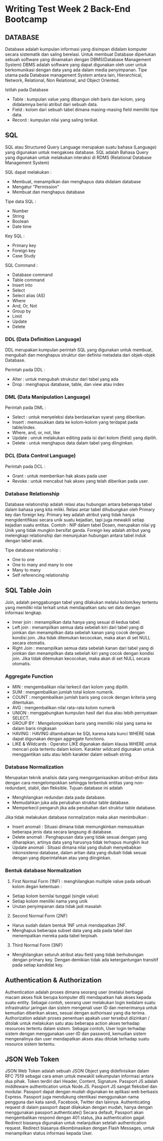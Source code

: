 # Writing Test Week 2 Back-End Bootcamp 

## **DATABASE** 
Database adalah kumpulan informasi yang disimpan didalam komputer secara sistematik dan saling berelasi. Untuk membuat Database diperlukan sebuah software yang dinamakan dengan DBMS(Database Management System)
DBMS adalah software yang dapat digunakan oleh user untuk berkomunikasi dengan data yang ada dalam media penyimpanan.
Tipe utama pada Database management System antara lain, Hierarchical, Network, Relational, Non Relational, and Object Oriented.

Istilah pada Database 
- Table : kumpulan value yang dibangun oleh baris dan kolom, yang didalamnya berisi atribut dari sebuah data.
- Field : kolom dari sebuah tabel dimana masing-masing field memiliki tipe data.
- Record : kumpulan nilai yang saling terikat.

## **SQL**
SQL atau Structured Query Language merupakan suatu bahasa (Language) yang digunakan untuk mengakses database. SQL adalah Bahasa Query yang digunakan untuk melakukan interaksi di RDMS (Relational Database Management System) 

SQL dapat melakukan : 
- Membuat, menampilkan dan menghapus data didalam database 
- Mengatur "Permission" 
- Membuat dan menghapus database 

Tipe data SQL :
- Number 
- String
- Boolean 
- Date time 

Key SQL :
- Primary key
- Foreign key
- Case Study

SQL Command :
- Database command
- Table command 
- Insert into
- Select
- Select alias (AS)
- Where 
- And, Or, Not
- Group by
- Limit 
- Update 
- Delete 


### DDL (Data Definition Language)
DDL merupakan kumpulan perintah SQL yang digunakan untuk membuat, mengubah dan menghapus struktur dan definisi metadata dari objek-objek Database.
 
Perintah pada DDL :
- Alter : untuk mengubah strukutur dari tabel yang ada
- Drop : menghapus database, table, dan view atau index 


### DML (Data Manipulation Language)
Perintah pada DML : 
- Select : untuk menyeleksi data berdasarkan syarat yang diberikan. 
- Insert : memasukkan data ke kolom-kolom yang terdapat pada table/index.
- Where, and, or, not, like 
- Update : unruk melakukan editing pada isi dari kolom (field) yang dipilih. 
- Delete : untuk menghapus data dalam tabel yang diinginkan. 


### DCL (Data Control Language)
Perintah pada DCL : 
- Grant : untuk memberikan hak akses pada user
- Revoke : untuk mencabut hak akses yang telah diberikan pada user. 


### Database Relationship 
Database relationship adalah relasi atau hubungan antara beberapa tabel dalam bahasa yang kita miliki. Relasi antar tabel dihubungkan oleh Primary key dan foreign key.
Primary key adalah atribut yang tidak hanya mengidentifikasi secara unik suatu kejadian, tapi juga mewakili setiap kejadian suatu entitas.
Contoh : NIP dalam tabel Dosen, merupakan nilai yg Unik yang tidak mungkin bersifat ganda.
Foreign key adalah atribut yang melengkapi relationship dan menunjukan hubungan antara tabel induk dengan tabel anak.

Tipe database relationship : 
- One to one 
- One to many and many to one
- Many to many 
- Self referencing relationship 


## SQL Table Join 
Join, adalah penggabungan tabel yang dilakukan melalui kolom/key tertentu yang memiliki nilai terkait untuk mendapatkan satu set data dengan informasi lengkap.
- Inner join : menampilkan data hanya yang sesuai di kedua tabel.
- Left join : menampilkan semua data sebelah kiri dari tabel yang di joinkan dan menampilkan data sebelah kanan yang cocok dengan kondisi join. Jika tidak ditemukan kecocokan, maka akan di set NULL secara otomatis. 
- Right Join : menampilkan semua data sebelah kanan dari tabel yang di joinkan dan menampilkan data sebelah kiri yang cocok dengan kondisi join. Jika tidak ditemukan kecocokan, maka akan di set NULL secara otomatis.

### Aggregate Function 
- MIN : mengembalikan nilai terkecil dari kolom yang dipilih.
- SUM : mengembalikan jumlah total kolom numerik.
- COUNT : mengembalikan jumlah baris yang cocok dengan kriteria yang ditentukan.
- AVG : mengembalikan nilai rata-rata kolom numerik
- UNION : menggabungkan kumpulan hasil dari dua atau lebih pernyataan SELECT.
- GROUP BY : Mengelompokkan baris yang memiliki nilai yang sama ke dalam baris ringkasan
- HAVING : HAVING ditambahkan ke SQL karena kata kunci WHERE tidak dapat digunakan dengan aggregate functions.
- LIKE & Wildcards : Operator LIKE digunakan dalam klausa WHERE untuk mencari pola tertentu dalam kolom. Karakter wildcard digunakan untuk menggantikan satu atau lebih karakter dalam sebuah string.



### Database Normalization 
Merupakan teknik analisis data yang mengorganisasikan atribut-atribut data dengan cara mengelompokkan sehingga terbentuk entitas yang non-redundant, stabil, dan fleksible.
Tujuan database ini adalah 
- Menghilangkan redundan data pada database. 
- Memudahkan juka ada perubahan struktur table database. 
- Memperkecil pengaruh jika ada perubahan dari struktur table database.

Jika tidak melakukan database normalization maka akan menimbulkan : 
- Insert anomali : Situasi dimana tidak memungkinkan memasukkan beberapa jenis data secara langsung di database.
- Delete anomali : Penghapusan data yang tidak sesuai dengan yang diharapkan, artinya data yang harusnya tidak terhapus mungkin ikut 
- Update anomali : Situasi dimana nilai yang diubah menyebabkan inkonsistensi database, dalam artian data yang diubah tidak sesuai dengan yang diperintahkan atau yang diinginkan.

### Bentuk database Normalization 
1. First Normal Form (1NF) : menghilangkan multiple value pada sebuah kolom
degan ketentuan : 
- Setiap kolom bernilai tunggal (single value)
- Setiap kolom meniliki nama yang unik
- Urutan penyimpanan data tidak jadi masalah 

2. Second Normal Form (2NF) 
- Harus sudah dalam bentuk 1NF untuk mendapatkan 2NF. 
- Menghapus beberapa subset data yang ada pada tabel dan menempatkan mereka pada tabel terpisah.

3. Third Normal Form (3NF) 
- Menghilangkan seluruh atribut atau field yang tidak berhubungan dengan primary key. Dengan demikian tidak ada ketergantungan transitif pada setiap kandidat key.

## Authentication & Authorization 
Authentication adalah proses dimana seorang user (melalui berbagai macam akses fisik berupa komputer dll) mendapatkan hak akses kepada suatu entity. Sebagai contoh, seorang user melakukan login kedalam suatu infrastruktur jaringan dan sistem mengenali user ID dan menerimanya untuk kemudian diberikan akses, sesuai dengan authorisasi yang dia terima.
Authorization adalah proses penentuan apakah user tersebut diizinkan / ditolak untuk melakukan satu atau beberapa action akses terhadap resources tertentu dalam sistem. Sebagai contoh, User login terhadap sistem dengan menggunakan user-ID dan password, kemudian sistem mengenalinya dan user mendapatkan akses atau ditolak terhadap suatu resource sistem tertentu. 

## JSON Web Token 
JSON Web Token adalah sebuah JSON Object yang didefinisikan dalam RFC 7519 sebagai cara aman untuk mewakili sekumpulan informasi antara dua pihak.
Token terdiri dari Header, Content, Signature.
Passport JS adalah middleware authentication untuk Node.JS. Passport JS sangat fleksibel dan modular. Passport dapat dengan mudah digunakan ke aplikasi web berbasis Express. Passport juga mendukung otentikasi menggunakan nama pengguna dan kata sandi, Facebook, Twitter dan lainnya. 
Authenticating request di dalam passport dapat dilakukan dengan mudah, hanya dengan menggunakan passport.authenticate() 
Secara default, Passport akan mengembalikan respond dengan 401 status, jika authentication gagal.
Redirect biasanya digunakan untuk melanjutkan setelah authentication request. Redirect biasanya dikombinasikan dengan Flash Messages, untuk menampilkan status informasi kepada User.

